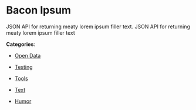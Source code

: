 # Bacon Ipsum

JSON API for returning meaty lorem ipsum filler text. JSON API for returning meaty lorem ipsum filler text

**Categories**:

- [Open Data](https://github/apis-list/apis-list#open-data)

- [Testing](https://github/apis-list/apis-list#testing)

- [Tools](https://github/apis-list/apis-list#tools)

- [Text](https://github/apis-list/apis-list#text)

- [Humor](https://github/apis-list/apis-list#humor)




